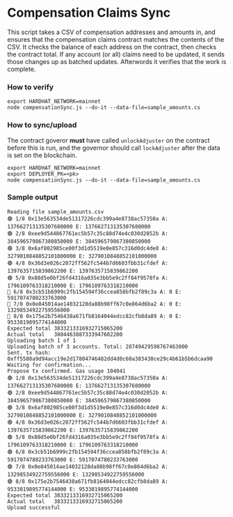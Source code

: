 # Compensation Claims Sync

This script takes a CSV of compensation addresses and amounts in, and ensures that the compensation claims contract matches the contents of the CSV. It checks the balance of each address on the contract, then checks the contract total. If any account (or all) claims need to be updated, it sends those changes up as batched updates. Afterwords it verifies that the work is complete.


### How to verify

    export HARDHAT_NETWORK=mainnet
    node compensationSync.js --do-it --data-file=sample_amounts.cs

### How to sync/upload

The contract goveror **must**  have called `unlockAdjuster` on the contract before this is run, and the governor should call `lockAdjuster` after the data is set on the blockchain.

    export HARDHAT_NETWORK=mainnet
    export DEPLOYER_PK=<pk>
    node compensationSync.js --do-it --data-file=sample_amounts.cs

### Sample output  

    Reading file sample_amounts.csv
    🟢 1/8 0x13e563534de51317226cdc399a4e8738ac57350a A: 137662713135307680000 E: 137662713135307680000
    🟢 2/8 0xee9d544867761ec5b57c35c88d74e4c030d2052b A: 384596579867380850000 E: 384596579867380850000
    🟢 3/8 0x6af802985ce00f3d1d5519e0e857c316d0dc4de0 A: 3279010848852101000000 E: 3279010848852101000000
    🟢 4/8 0x36d3e026c2072ff562fc544b7d6603fbb31cfdef A: 1397635715839862200 E: 1397635715839862200
    🟢 5/8 0x88d5e0bf26fd4316a035e3bb5e9c2ff84f9578fa A: 1796109763318210000 E: 1796109763318210000
    🔴 6/8 0x3cb51b6999c2fb154594f36ccea858bfb2f89c3a A: 0 E: 5917074780233763000
    🔴 7/8 0x0e845014ae14032128da88b98ff67c0e864d6ba2 A: 0 E: 13298534922759556000
    🔴 8/8 0x175e2b7546438a671fb8164044edcc82cfb8da89 A: 0 E: 9533819895774144000
    Expected total 3833213316932715065200
    Actual total   3804463887333947602200
    Uploading batch 1 of 1
    Uploading batch of 3 accounts. Total: 28749429598767463000
    Sent. tx hash: 0xff5588a9d94acc19e2d17804746482dd4d0c60a383430ce29c4b61b5b6dcaa90
    Waiting for confirmation...
    Propose tx confirmed. Gas usage 104041
    🟢 1/8 0x13e563534de51317226cdc399a4e8738ac57350a A: 137662713135307680000 E: 137662713135307680000
    🟢 2/8 0xee9d544867761ec5b57c35c88d74e4c030d2052b A: 384596579867380850000 E: 384596579867380850000
    🟢 3/8 0x6af802985ce00f3d1d5519e0e857c316d0dc4de0 A: 3279010848852101000000 E: 3279010848852101000000
    🟢 4/8 0x36d3e026c2072ff562fc544b7d6603fbb31cfdef A: 1397635715839862200 E: 1397635715839862200
    🟢 5/8 0x88d5e0bf26fd4316a035e3bb5e9c2ff84f9578fa A: 1796109763318210000 E: 1796109763318210000
    🟢 6/8 0x3cb51b6999c2fb154594f36ccea858bfb2f89c3a A: 5917074780233763000 E: 5917074780233763000
    🟢 7/8 0x0e845014ae14032128da88b98ff67c0e864d6ba2 A: 13298534922759556000 E: 13298534922759556000
    🟢 8/8 0x175e2b7546438a671fb8164044edcc82cfb8da89 A: 9533819895774144000 E: 9533819895774144000
    Expected total 3833213316932715065200
    Actual total   3833213316932715065200
    Upload successful
